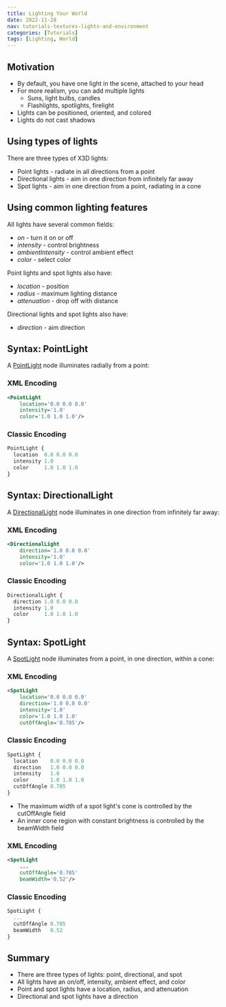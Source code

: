 ```yaml
---
title: Lighting Your World
date: 2022-11-28
nav: tutorials-textures-lights-and-environment
categories: [Tutorials]
tags: [Lighting, World]
---
```

## Motivation

- By default, you have one light in the scene, attached to your head
- For more realism, you can add multiple lights
  - Suns, light bulbs, candles
  - Flashlights, spotlights, firelight
- Lights can be positioned, oriented, and colored
- Lights do not cast shadows

## Using types of lights

There are three types of X3D lights:

- Point lights - radiate in all directions from a point
- Directional lights - aim in one direction from infinitely far away
- Spot lights - aim in one direction from a point, radiating in a cone

## Using common lighting features

All lights have several common fields:

- *on* - turn it on or off
- *intensity* - control brightness
- *ambientIntensity* - control ambient effect
- *color* - select color

Point lights and spot lights also have:

- *location* - position
- *radius* - maximum lighting distance
- *attenuation* - drop off with distance

Directional lights and spot lights also have:

- *direction* - aim direction

## Syntax: PointLight

A [PointLight](../components/lighting/pointlight) node illuminates radially from a point:

### XML Encoding

```xml
<PointLight
    location='0.0 0.0 0.0'
    intensity='1.0'
    color='1.0 1.0 1.0'/>
```

### Classic Encoding

```js
PointLight {
  location  0.0 0.0 0.0
  intensity 1.0
  color     1.0 1.0 1.0
}
```

## Syntax: DirectionalLight

A [DirectionalLight](../components/lighting/directionallight) node illuminates in one direction from infinitely far away:

### XML Encoding

```xml
<DirectionalLight
    direction='1.0 0.0 0.0'
    intensity='1.0'
    color='1.0 1.0 1.0'/>
```

### Classic Encoding

```js
DirectionalLight {
  direction 1.0 0.0 0.0
  intensity 1.0
  color     1.0 1.0 1.0
}
```

## Syntax: SpotLight

A [SpotLight](../components/lighting/spotlight) node illuminates from a point, in one direction, within a cone:

### XML Encoding

```xml
<SpotLight
    location='0.0 0.0 0.0'
    direction='1.0 0.0 0.0'
    intensity='1.0'
    color='1.0 1.0 1.0'
    cutOffAngle='0.785'/>
```

### Classic Encoding

```js
SpotLight {
  location    0.0 0.0 0.0
  direction   1.0 0.0 0.0
  intensity   1.0
  color       1.0 1.0 1.0
  cutOffAngle 0.785
}
```

- The maximum width of a spot light's cone is controlled by the cutOffAngle field
- An inner cone region with constant brightness is controlled by the beamWidth field

### XML Encoding

```xml
<SpotLight
    ...
    cutOffAngle='0.785'
    beamWidth='0.52'/>
```

### Classic Encoding

```js
SpotLight {
  ...
  cutOffAngle 0.785
  beamWidth   0.52
}
```

## Summary

- There are three types of lights: point, directional, and spot
- All lights have an on/off, intensity, ambient effect, and color
- Point and spot lights have a location, radius, and attenuation
- Directional and spot lights have a direction
